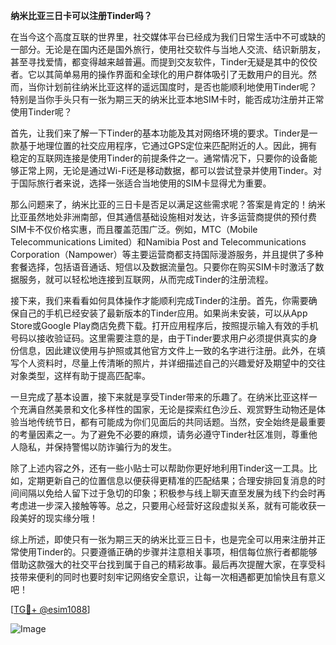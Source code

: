 **纳米比亚三日卡可以注册Tinder吗？**

在当今这个高度互联的世界里，社交媒体平台已经成为我们日常生活中不可或缺的一部分。无论是在国内还是国外旅行，使用社交软件与当地人交流、结识新朋友，甚至寻找爱情，都变得越来越普遍。而提到交友软件，Tinder无疑是其中的佼佼者。它以其简单易用的操作界面和全球化的用户群体吸引了无数用户的目光。然而，当你计划前往纳米比亚这样的遥远国度时，是否也能顺利地使用Tinder呢？特别是当你手头只有一张为期三天的纳米比亚本地SIM卡时，能否成功注册并正常使用Tinder呢？

首先，让我们来了解一下Tinder的基本功能及其对网络环境的要求。Tinder是一款基于地理位置的社交应用程序，它通过GPS定位来匹配附近的人。因此，拥有稳定的互联网连接是使用Tinder的前提条件之一。通常情况下，只要你的设备能够正常上网，无论是通过Wi-Fi还是移动数据，都可以尝试登录并使用Tinder。对于国际旅行者来说，选择一张适合当地使用的SIM卡显得尤为重要。

那么问题来了，纳米比亚的三日卡是否足以满足这些需求呢？答案是肯定的！纳米比亚虽然地处非洲南部，但其通信基础设施相对发达，许多运营商提供的预付费SIM卡不仅价格实惠，而且覆盖范围广泛。例如，MTC（Mobile Telecommunications Limited）和Namibia Post and Telecommunications Corporation（Nampower）等主要运营商都支持国际漫游服务，并且提供了多种套餐选择，包括语音通话、短信以及数据流量包。只要你在购买SIM卡时激活了数据服务，就可以轻松地连接到互联网，从而完成Tinder的注册流程。

接下来，我们来看看如何具体操作才能顺利完成Tinder的注册。首先，你需要确保自己的手机已经安装了最新版本的Tinder应用。如果尚未安装，可以从App Store或Google Play商店免费下载。打开应用程序后，按照提示输入有效的手机号码以接收验证码。这里需要注意的是，由于Tinder要求用户必须提供真实的身份信息，因此建议使用与护照或其他官方文件上一致的名字进行注册。此外，在填写个人资料时，尽量上传清晰的照片，并详细描述自己的兴趣爱好及期望中的交往对象类型，这样有助于提高匹配率。

一旦完成了基本设置，接下来就是享受Tinder带来的乐趣了。在纳米比亚这样一个充满自然美景和文化多样性的国家，无论是探索红色沙丘、观赏野生动物还是体验当地传统节日，都有可能成为你们见面后的共同话题。当然，安全始终是最重要的考量因素之一。为了避免不必要的麻烦，请务必遵守Tinder社区准则，尊重他人隐私，并保持警惕以防诈骗行为的发生。

除了上述内容之外，还有一些小贴士可以帮助你更好地利用Tinder这一工具。比如，定期更新自己的位置信息以便获得更精准的匹配结果；合理安排回复消息的时间间隔以免给人留下过于急切的印象；积极参与线上聊天直至发展为线下约会时再考虑进一步深入接触等等。总之，只要用心经营好这段虚拟关系，就有可能收获一段美好的现实缘分哦！

综上所述，即使只有一张为期三天的纳米比亚三日卡，也是完全可以用来注册并正常使用Tinder的。只要遵循正确的步骤并注意相关事项，相信每位旅行者都能够借助这款强大的社交平台找到属于自己的精彩故事。最后再次提醒大家，在享受科技带来便利的同时也要时刻牢记网络安全意识，让每一次相遇都更加愉快且有意义吧！

[[TG💪+ @esim1088](https://t.me/s/esim1088)]

![Image](https://i.postimg.cc/4NQfJmqS/Snipaste-2025-05-13-00-14-12.png)